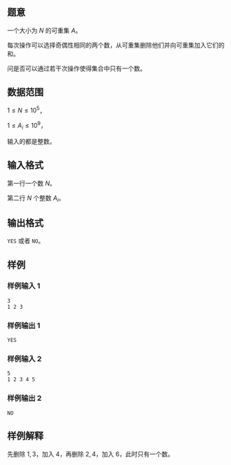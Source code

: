 ## 题意

一个大小为 $N$ 的可重集 $A$。

每次操作可以选择奇偶性相同的两个数，从可重集删除他们并向可重集加入它们的和。

问是否可以通过若干次操作使得集合中只有一个数。

## 数据范围

$1\le N\le 10^5$，

$1\le A_i\le 10^9$，

输入的都是整数。

## 输入格式

第一行一个数 $N$。

第二行 $N$ 个整数 $A_i$。

## 输出格式

`YES` 或者 `NO`。

## 样例

### 样例输入 1

```
3
1 2 3
```

### 样例输出 1

```
YES
```

### 样例输入 2

```
5
1 2 3 4 5
```

### 样例输出 2

```
NO
```

## 样例解释

先删除 $1,3$，加入 $4$，再删除 $2,4$，加入 $6$，此时只有一个数。



 